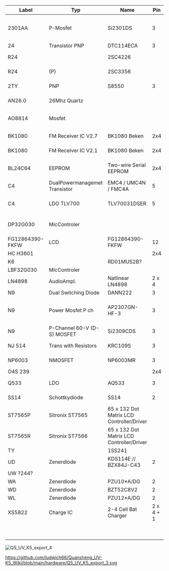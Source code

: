 
Label | Typ | Name | Pin | Case | Manufacturer | Datasheet-Link | Param1 | Param2 | Param3
-- | -- | -- | -- | -- | -- | -- | -- | -- | --
2301AA | P-Mosfet | Si2301DS | 3 | TO-236 (SOT-23) | Vishay | https://github.com/amnemonic/Quansheng_UV-K5_Firmware/blob/main/hardware/2301A_SI2301_Datasheet.pdf | 2,5V |   | 1,25W
24 | Transistor PNP | DTC114ECA | 3 | SOT23 |   |   |   |   |  
R24|   | 2SC4226 |   | SOT-323 |   | https://github.com/amnemonic/Quansheng_UV-K5_Firmware/blob/main/hardware/R24_2SC4226_Datasheet.PDF |   |   |  
R24 | (P)  | 2SC3356 |   | SOT-23 |   | https://github.com/amnemonic/Quansheng_UV-K5_Firmware/blob/main/hardware/R24_2SC4226_Datasheet.PDF |   |   |  
2TY | PNP | S8550 | 3 |   |   | https://github.com/amnemonic/Quansheng_UV-K5_Firmware/blob/main/hardware/S8550-2TY-PNP_Datasheet.pdf |   |   |  
AN26.0 | 26Mhz Quartz |   |   |   |   | https://github.com/amnemonic/Quansheng_UV-K5_Firmware/blob/main/hardware/AN26.0_TCXO_KDS_Datasheet.pdf |   |   |  
AO8814 | Mosfet |   |   |   | Alpha & Omega Semiconductor, Ltd. | https://github.com/amnemonic/Quansheng_UV-K5_Firmware/blob/main/hardware/AO8814_AlphaOmegaSemiconductors.pdf |   |   |  
BK1080 | FM Receiver IC V2.7 | BK1080 Beken | 2x4 |   | Beken | https://github.com/amnemonic/Quansheng_UV-K5_Firmware/blob/main/hardware/BK1080_Datasheet_V2.7.pdf |   |   |  
BK1080 | FM Receiver IC V2.1 | BK1080 Beken | 2x4 |   | Beken | https://github.com/amnemonic/Quansheng_UV-K5_Firmware/blob/main/hardware/BK1080_Datasheet_V2.1.pdf |   |   |  
BL24C64 | EEPROM | Two-wire Serial EEPROM | 2x4 | JEDEC SOIC | Shanghai Belling Corp., Ltd | https://github.com/ludwich66/Quansheng_UV-K5_Firmware/blob/main/hardware/BL24C64_Datasheet.pdf | 64K 8192*8 |   |  
C4 | DualPowermanagemet Transistor | EMC4 / UMC4N / FMC4A | 5 |   |   |   |   |   |  
C4 | LDO TLV700 | TLV70031DSER | 5 | SC-70, SOT | TI | https://github.com/amnemonic/Quansheng_UV-K5_Firmware/blob/main/hardware/C4_TLV700_TI_Datasheet.pdf | 1,8 V |   |  
DP32G030 | MicControler |   |   |   | Action Dynamic Tech.(HK) Trading Co. |   |   |   |  
FG12864390-FKFW | LCD | FG12864390-FKFW | 12 |   |   |   | 128x64 px |   |  
HC H3601 |   |   | 2x4 |   |   |   |   |   |  
K6 |   | RD01MUS2B? |   |   |   |   |   |   |  
LBF32G030 | MicControler |   |   |   |   |   |   |   |  
LN4898 | AudioAmpl. | Natlinear LN4898 | 2 x 4 | SOP8 | Natlinear | https://github.com/amnemonic/Quansheng_UV-K5_Firmware/blob/main/hardware/LN4898_Datasheet.pdf | 1W |   |  
N9 | Dual Switching Diode | DANN222 | 3 |   | ON |   |   |   |  
N9 | Power Mosfet P ch | AP2307GN-HF-3 | 3 | SOT-23 | Advanced Power Electronics Corp. |   |   |   |  
N9 | P-Channel 60-V (D-S) MOSFET | Si2309CDS | 3 | SOT-24 | Vishay Siliconix |   |   |   |  
NJ 514 | Trans with Resistors | KRC109S | 3 | SOT-23 | KEC | https://github.com/ludwich66/Quansheng_UV-K5_Wiki/blob/main/hardware/NJ_KRC109S_KEC_Datasheet.pdf |   |   |  
NP6003 | NMOSFET | NP6003MR | 3 | SOT-23-3L | Natlinear | https://github.com/ludwich66/Quansheng_UV-K5_Wiki/blob/main/hardware/NP6003_NP6003MR_Datasheet.pdf |   |   |  
O4S 239 |   |   | 2x4 |   |   |   |   |   |  
Q533 | LDO | AQ533 | 3 | SOT89 | acutechnoligy | https://github.com/amnemonic/Quansheng_UV-K5_Firmware/blob/main/hardware/AQ533_AcutechnologySemiconductor.pdf | 3,3V |   |  
SS14 | Schottkydiode | SS14 | 2 | DO-214AC |   |   | 40V | 1A |  
ST7565P | Sitronix ST7565 | 65 x 132 Dot Matrix LCD Controller/Driver |   |   | Sitronix | https://github.com/amnemonic/Quansheng_UV-K5_Firmware/blob/main/hardware/ST7565P_Datasheet_V2.3.pdf |   |   |  
ST7565R | Sitronix ST7566 | 65 x 132 Dot Matrix LCD Controller/Driver |   |   | Sitronix | https://github.com/amnemonic/Quansheng_UV-K5_Firmware/blob/main/hardware/ST7565R_Datasheet_V1.7.pdf |   |   |  
TY |   | 1SS241 |   |   |   |   |   |   |  
UD | Zenerdiode | KDS114E // BZX84J-C43 | 2 | SOD-323F | NXP |   |   |   |  
UW ?244? |   |   |   |   |   |   |   |   |  
WA | Zenerdiode | PZU10*A/DG | 2 |   | NXP |   | 1,0V |   |  
WD | Zenerdiode | BZT52C8V2 | 2 |   |   |   | 8,2V |   |  
WL | Zenerdiode | PZU12*A/DG | 2 |   | NXP |   | 1,2V |   |  
XS5822 | Charge IC | 2-4 Cell Bat Charger | 2 x 4 + 1 | E SOP8 | ShenZen ChipSourceTek | https://github.com/amnemonic/Quansheng_UV-K5_Firmware/blob/main/hardware/XS5822_Datasheet_V1.0.pdf |   |   |  
  |   |   |   |   |   |   |   |   |  
  |   |   |   |   |   |   |  

![QS_UV_K5_export_4](https://github.com/ludwich66/Quansheng_UV-K5_Wiki/assets/12202733/85f86d50-f380-463e-9ced-c45411716a82)

https://github.com/ludwich66/Quansheng_UV-K5_Wiki/blob/main/hardware/QS_UV_K5_export_3.svg

